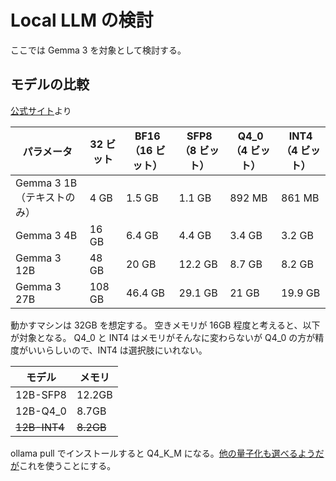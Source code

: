 # Local LLM の検討

ここでは Gemma 3 を対象として検討する。

## モデルの比較

[公式サイト](https://ai.google.dev/gemma/docs/core?hl=ja#sizes)より

| パラメータ | 32 ビット | BF16（16 ビット） | SFP8（8 ビット） | Q4_0（4 ビット） | INT4（4 ビット） |
| --- | --- | --- | --- | --- | --- |
| Gemma 3 1B（テキストのみ） | 4 GB | 1.5 GB | 1.1 GB | 892 MB | 861 MB |
| Gemma 3 4B | 16 GB | 6.4 GB | 4.4 GB | 3.4 GB | 3.2 GB |
| Gemma 3 12B | 48 GB | 20 GB | 12.2 GB | 8.7 GB | 8.2 GB |
| Gemma 3 27B | 108 GB | 46.4 GB | 29.1 GB | 21 GB | 19.9 GB |

動かすマシンは 32GB を想定する。
空きメモリが 16GB 程度と考えると、以下が対象となる。
Q4_0 と INT4 はメモリがそんなに変わらないが Q4_0 の方が精度がいいらしいので、INT4 は選択肢にいれない。

| モデル | メモリ |
| --- | --- |
| 12B-SFP8 | 12.2GB |
| 12B-Q4_0 | 8.7GB |
| ~~12B-INT4~~ | ~~8.2GB~~ |

ollama pull でインストールすると Q4_K_M になる。[他の量子化も選べるようだが](https://ollama.com/library/gemma3/tags)これを使うことにする。
